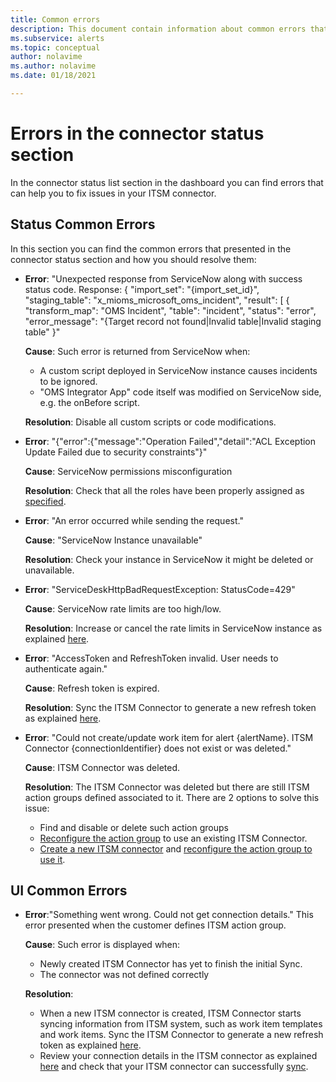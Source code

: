 ```yaml
---
title: Common errors
description: This document contain information about common errors that exists in the dashboard 
ms.subservice: alerts
ms.topic: conceptual
author: nolavime
ms.author: nolavime
ms.date: 01/18/2021

---
```


# Errors in the connector status section

In the connector status list section in the dashboard you can find errors that can help you to fix issues in your ITSM connector.

## Status Common Errors

In this section you can find the common errors that presented in the connector status section and how you should resolve them:

* **Error**: "Unexpected response from ServiceNow along with success status code. Response: { "import_set": "{import_set_id}", "staging_table": "x_mioms_microsoft_oms_incident", "result": [ { "transform_map": "OMS Incident", "table": "incident", "status": "error", "error_message": "{Target record not found|Invalid table|Invalid staging table" }"

    **Cause**: Such error is returned from ServiceNow when:
  * A custom script deployed in ServiceNow instance causes incidents to be ignored.
  * "OMS Integrator App" code itself was modified on ServiceNow side, e.g. the onBefore script.

  **Resolution**: Disable all custom scripts or code modifications.

* **Error**: "{"error":{"message":"Operation Failed","detail":"ACL Exception Update Failed due to security constraints"}"

    **Cause**: ServiceNow permissions misconfiguration

    **Resolution**: Check that all the roles have been properly assigned as [specified](itsmc-connections-servicenow.md#install-the-user-app-and-create-the-user-role).

* **Error**: "An error occurred while sending the request."

    **Cause**: "ServiceNow Instance unavailable"

    **Resolution**: Check your instance in ServiceNow it might be deleted or unavailable.

* **Error**: "ServiceDeskHttpBadRequestException: StatusCode=429"

    **Cause**: ServiceNow rate limits are too high/low.

    **Resolution**: Increase or cancel the rate limits in ServiceNow instance as explained [here](https://docs.servicenow.com/bundle/london-application-development/page/integrate/inbound-rest/task/investigate-rate-limit-violations.html).

* **Error**: "AccessToken and RefreshToken invalid. User needs to authenticate again."

    **Cause**: Refresh token is expired.

    **Resolution**: Sync the ITSM Connector to generate a new refresh token as explained [here](./itsmc-resync-servicenow.md).

* **Error**: "Could not create/update work item for alert {alertName}. ITSM Connector {connectionIdentifier} does not exist or was deleted."

    **Cause**: ITSM Connector was deleted.

    **Resolution**: The ITSM Connector was deleted but there are still ITSM action groups defined associated to it. There are 2 options to solve this issue:
  * Find and disable or delete such action groups
  * [Reconfigure the action group](./itsmc-definition.md#create-itsm-work-items-from-azure-alerts) to use an existing ITSM Connector.
  * [Create a new ITSM connector](./itsmc-definition.md#create-an-itsm-connection) and [reconfigure the action group to use it](itsmc-definition.md#create-itsm-work-items-from-azure-alerts).

## UI Common Errors

* **Error**:"Something went wrong. Could not get connection details." This error presented when the customer defines ITSM action group.

    **Cause**: Such error is displayed when:
    * Newly created ITSM Connector has yet to finish the initial Sync.
    * The connector was not defined correctly

    **Resolution**: 
    * When a new ITSM connector is created, ITSM Connector starts syncing information from ITSM system, such as work item templates and work items. Sync the ITSM Connector to generate a new refresh token as explained [here](./itsmc-resync-servicenow.md).
    * Review your connection details in the ITSM connector as explained [here](./platform/itsmc-connections-servicenow.md#create-a-connection) and check that your ITSM connector can successfully [sync](./platform/itsmc-resync-servicenow.md).
